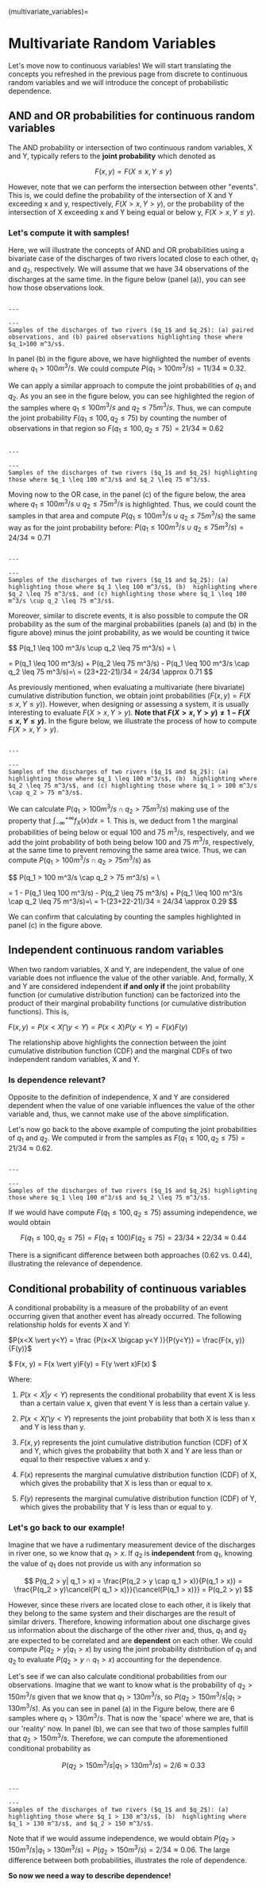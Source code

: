 (multivariate_variables)=
# Multivariate Random Variables

Let's move now to continuous variables! We will start translating the concepts you refreshed in the previous page from discrete to continuous random variables and we will introduce the concept of probabilistic dependence.

## AND and OR probabilities for continuous random variables

The AND probability or intersection of two continuous random variables, X and Y, typically refers to the **joint probability** which denoted as

$$
F(x, y) = F(X \leq x, Y \leq y)
$$

However, note that we can perform the intersection between other "events". This is, we could define the probability of the intersection of X and Y exceeding x and y, respectively, $F(X > x, Y > y)$, or the probability of the intersection of X exceeding x and Y being equal or below y, $F(X > x, Y \leq y)$.

### Let's compute it with samples!

Here, we will illustrate the concepts of AND and OR probabilities using a bivariate case of the discharges of two rivers located close to each other, $q_1$ and $q_2$, respectively. We will assume that we have 34 observations of the discharges at the same time. In the figure below (panel (a)), you can see how those observations look.

```{figure} ./figures/samples_marginal.png

---

---
Samples of the discharges of two rivers ($q_1$ and $q_2$): (a) paired observations, and (b) paired observations highlighting those where $q_1>100 m^3/s$.
```

In panel (b) in the figure above, we have highlighted the number of events where $q_1>100 m^3/s$. We could compute $P(q_1>100 m^3/s) = 11/34 \approx 0.32$.

We can apply a similar approach to compute the joint probabilities of $q_1$ and $q_2$. As you an see in the figure below, you can see highlighted the region of the samples where $q_1 \leq 100 m^3/s$ and $q_2 \leq 75 m^3/s$. Thus, we can compute the joint probability $F(q_1 \leq 100, q_2 \leq 75)$ by counting the number of observations in that region so $F(q_1 \leq 100, q_2 \leq 75) = 21/34 \approx 0.62$

```{figure} ./figures/and.png

---

---
Samples of the discharges of two rivers ($q_1$ and $q_2$) highlighting those where $q_1 \leq 100 m^3/s$ and $q_2 \leq 75 m^3/s$.
```

Moving now to the OR case, in the panel (c) of the figure below, the area where $q_1 \leq 100 m^3/s \cup q_2 \leq 75 m^3/s$ is highlighted. Thus, we could count the samples in that area and compute $P(q_1 \leq 100 m^3/s \cup q_2 \leq 75 m^3/s)$ the same way as for the joint probability before: $P(q_1 \leq 100 m^3/s \cup q_2 \leq 75 m^3/s)=24/34 \approx 0.71$

```{figure} ./figures/or.png

---

---
Samples of the discharges of two rivers ($q_1$ and $q_2$): (a) highlighting those where $q_1 \leq 100 m^3/s$, (b)  highlighting where $q_2 \leq 75 m^3/s$, and (c) highlighting those where $q_1 \leq 100 m^3/s \cup q_2 \leq 75 m^3/s$.
```

Moreover, similar to discrete events, it is also possible to compute the OR probability as the sum of the marginal probabilities (panels (a) and (b) in the figure above) minus the joint probability, as we would be counting it twice

$$
P(q_1 \leq 100 m^3/s \cup q_2 \leq 75 m^3/s) = \\

= P(q_1 \leq 100 m^3/s) + P(q_2 \leq 75 m^3/s) - P(q_1 \leq 100 m^3/s \cap q_2 \leq 75 m^3/s)=\\
= (23+22-21)/34 = 24/34 \approx 0.71
$$

As previously mentioned, when evaluating a multivariate (here bivariate) cumulative distribution function, we obtain joint probabilities ($F(x, y)= F(X \leq x, Y \leq y)$). However, when designing or assessing a system, it is usually interesting to evaluate $F(X > x, Y > y)$. **Note that $F(X > x, Y > y) \neq 1 - F(X \leq x, Y \leq y)$.** In the figure below, we illustrate the process of how to compute $F(X > x, Y > y)$.

```{figure} ./figures/and_exceed.png

---

---
Samples of the discharges of two rivers ($q_1$ and $q_2$): (a) highlighting those where $q_1 \leq 100 m^3/s$, (b)  highlighting where $q_2 \leq 75 m^3/s$, and (c) highlighting those where $q_1 > 100 m^3/s \cap q_2 > 75 m^3/s$.
```

We can calculate $P(q_1 > 100 m^3/s \cap q_2 > 75 m^3/s)$ making use of the property that $\int_{-\infty}^{+\infty}f_X(x)dx =1$. This is, we deduct from 1 the marginal probabilities of being below or equal 100 and 75 $m^3/s$, respectively, and we add the joint probability of both being below 100 and 75 $m^3/s$, respectively, at the same time to prevent removing the same area twice. Thus, we can compute $P(q_1 > 100 m^3/s \cap q_2 > 75 m^3/s)$ as

$$
P(q_1 > 100 m^3/s \cap q_2 > 75 m^3/s) = \\

= 1 - P(q_1 \leq 100 m^3/s) - P(q_2 \leq 75 m^3/s) + P(q_1 \leq 100 m^3/s \cap q_2 \leq 75 m^3/s)=\\
= 1-(23+22-21)/34 = 24/34 \approx 0.29
$$

We can confirm that calculating by counting the samples highlighted in panel (c) in the figure above.


## Independent continuous random variables

When two random variables, X and Y, are independent, the value of one variable does not influence the value of the other variable. And, formally, X and Y are considered independent **if and only if** the joint probability function (or cumulative distribution function) can be factorized into the product of their marginal probability functions (or cumulative distribution functions). This is, 

$F(x, y) = P(x<X \bigcap y<Y ) = P(x<X)P(y<Y) = F(x)F(y)$

The relationship above highlights the connection between the joint cumulative distribution function (CDF) and the marginal CDFs of two independent random variables, X and Y.

### Is dependence relevant?

Opposite to the definition of independence, X and Y are considered dependent when the value of one variable influences the value of the other variable and, thus, we cannot make use of the above simplification.

Let's now go back to the above example of computing the joint probabilities of $q_1$ and $q_2$. We computed ir from the samples as $F(q_1 \leq 100, q_2 \leq 75) = 21/34 \approx 0.62$.

```{figure} ./figures/and.png

---

---
Samples of the discharges of two rivers ($q_1$ and $q_2$) highlighting those where $q_1 \leq 100 m^3/s$ and $q_2 \leq 75 m^3/s$.
```

If we would have compute $F(q_1 \leq 100, q_2 \leq 75)$ assuming independence, we would obtain

$$
F(q_1 \leq 100, q_2 \leq 75) = F(q_1 \leq 100)F(q_2 \leq 75) = 23/34 \times 22/34 \approx 0.44
$$

There is a significant difference between both approaches (0.62 vs. 0.44), illustrating the relevance of dependence.

## Conditional probability of continuous variables

A conditional probability is a measure of the probability of an event occurring given that another event has already occurred.  The following relationship holds for events X and Y:

$P(x<X \vert y<Y) = \frac {P(x<X \bigcap y<Y )}{P(y<Y)} = \frac{F(x, y)}{F(y)}$

$ F(x, y) = F(x \vert y)F(y) = F(y \vert x)F(x) $

Where:

1. $P(x<X \vert y<Y)$ represents the conditional probability that event X is less than a certain value x, given that event Y is less than a certain value y.

2. $P(x<X \bigcap y<Y)$ represents the joint probability that both X is less than x and Y is less than y.

3. $F(x, y)$ represents the joint cumulative distribution function (CDF) of X and Y, which gives the probability that both X and Y are less than or equal to their respective values x and y.

4. $F(x)$ represents the marginal cumulative distribution function (CDF) of X, which gives the probability that X is less than or equal to x.

5. $F(y)$ represents the marginal cumulative distribution function (CDF) of Y, which gives the probability that Y is less than or equal to y.

### Let's go back to our example!

Imagine that we have a rudimentary measurement device of the discharges in river one, so we know that $q_1 > x$. If $q_2$ is **independent** from $q_1$, knowing the value of $q_1$ does not provide us with any information so 

$$
P(q_2 > y| q_1 > x) = \frac{P(q_2 > y \cap q_1 > x)}{P(q_1 > x)} = \frac{P(q_2 > y)\cancel{P( q_1 > x)}}{\cancel{P(q_1 > x)}} = P(q_2 > y)
$$

However, since these rivers are located close to each other, it is likely that they belong to the same system and their discharges are the result of similar drivers. Therefore, knowing information about one discharge gives us information about the discharge of the other river and, thus, $q_1$ and $q_2$ are expected to be correlated and are **dependent** on each other. We could compute $P(q_2 > y| q_1 > x)$ by using the joint probability distribution of $q_1$ and $q_2$ to evaluate $P(q_2 > y \cap q_1 > x)$ accounting for the dependence.

Let's see if we can also calculate conditional probabilities from our observations. Imagine that we want to know what is the probability of $q_2 > 150 m^3/s$ given that we know that $q_1 > 130m^3/s$, so $P(q_2 > 150 m^3/s|q_1 > 130m^3/s)$. As you can see in panel (a) in the Figure below, there are 6 samples where $q_1 > 130m^3/s$. That is now the 'space' where we are, that is our 'reality' now. In panel (b), we can see that two of those samples fulfill that $q_2 > 150 m^3/s$. Therefore, we can compute the aforementioned conditional probability as

$$
P(q_2 > 150 m^3/s|q_1 > 130m^3/s)=2/6 \approx 0.33
$$

```{figure} ./figures/conditional.png

---

---
Samples of the discharges of two rivers ($q_1$ and $q_2$): (a) highlighting those where $q_1 > 130 m^3/s$, (b)  highlighting where $q_1 > 130 m^3/s$, and $q_2 > 150 m^3/s$.
```

Note that if we would assume independence, we would obtain $P(q_2 > 150 m^3/s|q_1 > 130m^3/s)=P(q_2 > 150 m^3/s)=2/34 \approx 0.06$. The large difference between both probabilities, illustrates the role of dependence.

**So now we need a way to describe dependence!** 
